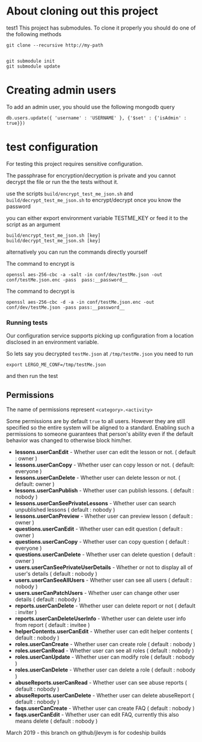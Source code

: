 # About cloning out this project
test1
This project has submodules.
To clone it properly you should do one of the following methods


```
git clone --recursive http://my-path


git submodule init
git submodule update
```


# Creating admin users

To add an admin user, you should use the following mongodb query

```
db.users.update({ 'username' : 'USERNAME' }, {'$set' : {'isAdmin' : true}})
```



# test configuration

For testing this project requires sensitive configuration.

The passphrase for encryption/decryption is private and you cannot decrypt the file or run the the tests without it.

use the scripts `build/encrypt_test_me_json.sh` and `build/decrypt_test_me_json.sh` to encrypt/decrypt once you know the password

you can either export environment variable TESTME_KEY or feed it to the script as an argument

```
build/encrypt_test_me_json.sh [key]
build/decrypt_test_me_json.sh [key]
```

alternatively you can run the commands directly yourself

The command to encrypt is

```
openssl aes-256-cbc -a -salt -in conf/dev/testMe.json -out conf/testMe.json.enc -pass  pass:__password__
```


The command to decrypt is

```
openssl aes-256-cbc -d -a -in conf/testMe.json.enc -out conf/dev/testMe.json -pass pass:__password__
```




### Running tests

Our configuration service supports picking up configuration from a location disclosed in an environment variable.

So lets say you decrypted `testMe.json` at `/tmp/testMe.json` you need to run

```
export LERGO_ME_CONF=/tmp/testMe.json
```

and then run the test




## Permissions

The name of permissions represent `<category>.<activity>`

Some permissions are by default `true` to all users. However they are still specified so the entire system will be aligned to a standard.
Enabling such a permissions to someone guarantees that person's ability even if the default behavior was changed to otherwise block him/her.

 - **lessons.userCanEdit** - Whether user can edit the lesson or not. ( default : owner )
 - **lessons.userCanCopy** - Whether user can copy lesson or not. ( default: everyone )
 - **lessons.userCanDelete** - Whether user can delete lesson or not. ( default: owner )
 - **lessons.userCanPublish** - Whether user can publish lessons. ( default : nobody )
 - **lessons.userCanSeePrivateLessons** - Whether user can search unpublished lessons ( default : nobody )
 - **lessons.userCanPreview** - Whether user can preview lesson ( default : owner )
 - **questions.userCanEdit** - Whether user can edit question ( default : owner )
 - **questions.userCanCopy** -  Whether user can copy question ( default : everyone )
 - **questions.userCanDelete** - Whether user can delete question ( default : owner )
 - **users.userCanSeePrivateUserDetails** - Whether or not to display all of user's details ( default : nobody )
 - **users.userCanSeeAllUsers** - Whether user can see all users ( default : nobody )
 - **users.userCanPatchUsers** - Whether user can change other user details ( default : nobody )
 - **reports.userCanDelete** - Whether user can delete report or not ( default : inviter )
 - **reports.userCanDeleteUserInfo** - Whether user can delete user info from report ( default : invitee )
 - **helperContents.userCanEdit** - Whether user can edit helper contents ( default : nobody )
 - **roles.userCanCreate** - Whether user can create role ( default : nobody )
 - **roles.userCanRead** - Whether user can see all roles ( default : nobody )
 - **roles.userCanUpdate** - Whether user can modify role ( default : nobody )
 - **roles.userCanDelete** - Whether user can delete a role ( default : nobody )
 - **abuseReports.userCanRead** - Whether user can see abuse reports ( default : nobody )
 - **abuseReports.userCanDelete** - Whether user can delete abuseReport ( default : nobody )
 - **faqs.userCanCreate** - Whether user can create FAQ ( default : nobody )
 - **faqs.userCanEdit** - Whether user can edit FAQ, currently this also means delete ( default : nobody )

March 2019 - this branch on github/jlevym is for codeship builds
